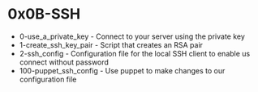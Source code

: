 # 0x0B-SSH
- 0-use_a_private_key - Connect to your server using the private key
- 1-create_ssh_key_pair - Script that creates an RSA pair
- 2-ssh_config - Configuration file for the local SSH client to enable us connect 
    without password
- 100-puppet_ssh_config - Use puppet to make changes to our configuration file
